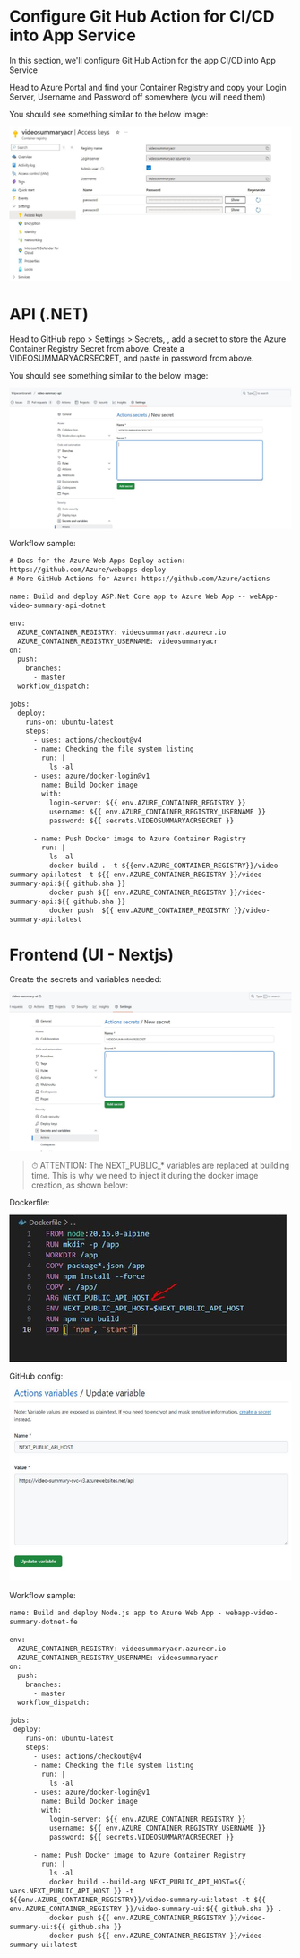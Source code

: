 # Configure Git Hub Action for CI/CD into App Service

In this section, we'll configure Git Hub Action for the app CI/CD into App Service

Head to Azure Portal and find your Container Registry and copy your Login Server, Username and Password off somewhere (you will need them)

You should see something similar to the below image:

![alt text](../img/acr_admin_access.JPG)

# API (.NET)
Head to GitHub repo > Settings > Secrets, , add a secret to store the Azure Container Registry Secret from above. Create a VIDEOSUMMARYACRSECRET, and paste in password from above.

You should see something similar to the below image:

![alt text](../img/github_actions_secret_acr_api.JPG)

Workflow sample:

```
# Docs for the Azure Web Apps Deploy action: https://github.com/Azure/webapps-deploy
# More GitHub Actions for Azure: https://github.com/Azure/actions

name: Build and deploy ASP.Net Core app to Azure Web App -- webApp-video-summary-api-dotnet

env:
  AZURE_CONTAINER_REGISTRY: videosummaryacr.azurecr.io
  AZURE_CONTAINER_REGISTRY_USERNAME: videosummaryacr
on:
  push:
    branches:
      - master
  workflow_dispatch:

jobs:
  deploy:
    runs-on: ubuntu-latest
    steps:
      - uses: actions/checkout@v4
      - name: Checking the file system listing
        run: |
          ls -al
      - uses: azure/docker-login@v1
        name: Build Docker image
        with:
          login-server: ${{ env.AZURE_CONTAINER_REGISTRY }}
          username: ${{ env.AZURE_CONTAINER_REGISTRY_USERNAME }}
          password: ${{ secrets.VIDEOSUMMARYACRSECRET }}
          
      - name: Push Docker image to Azure Container Registry
        run: |
          ls -al
          docker build . -t ${{env.AZURE_CONTAINER_REGISTRY}}/video-summary-api:latest -t ${{ env.AZURE_CONTAINER_REGISTRY }}/video-summary-api:${{ github.sha }}
          docker push ${{ env.AZURE_CONTAINER_REGISTRY }}/video-summary-api:${{ github.sha }}
          docker push  ${{ env.AZURE_CONTAINER_REGISTRY }}/video-summary-api:latest
```

# Frontend (UI - Nextjs)

Create the secrets and variables needed:

![alt text](../img/github_actions_secret_acr_ui.JPG)

> ⏱ ATTENTION: The NEXT_PUBLIC_* variables are replaced at building time. This is why we need to inject it during the docker image creation, as shown below:

Dockerfile:

![alt text](../img/docker-ui.JPG)

GitHub config:
![alt text](../img/var-ui.JPG)

Workflow sample:

```
name: Build and deploy Node.js app to Azure Web App - webapp-video-summary-dotnet-fe

env:
  AZURE_CONTAINER_REGISTRY: videosummaryacr.azurecr.io
  AZURE_CONTAINER_REGISTRY_USERNAME: videosummaryacr
on:
  push:
    branches:
      - master
  workflow_dispatch:

jobs:
 deploy:
    runs-on: ubuntu-latest
    steps:
      - uses: actions/checkout@v4
      - name: Checking the file system listing
        run: |
          ls -al
      - uses: azure/docker-login@v1
        name: Build Docker image
        with:
          login-server: ${{ env.AZURE_CONTAINER_REGISTRY }}
          username: ${{ env.AZURE_CONTAINER_REGISTRY_USERNAME }}
          password: ${{ secrets.VIDEOSUMMARYACRSECRET }}
          
      - name: Push Docker image to Azure Container Registry
        run: |
          ls -al
          docker build --build-arg NEXT_PUBLIC_API_HOST=${{ vars.NEXT_PUBLIC_API_HOST }} -t ${{env.AZURE_CONTAINER_REGISTRY}}/video-summary-ui:latest -t ${{ env.AZURE_CONTAINER_REGISTRY }}/video-summary-ui:${{ github.sha }} .
          docker push ${{ env.AZURE_CONTAINER_REGISTRY }}/video-summary-ui:${{ github.sha }}
          docker push ${{ env.AZURE_CONTAINER_REGISTRY }}/video-summary-ui:latest
```









